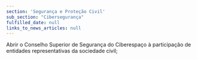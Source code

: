 ```yaml
---
section: 'Segurança e Proteção Civil'
sub_section: "Cibersegurança"
fulfilled_date: null
links_to_news_articles: null
---
```


Abrir o Conselho Superior de Segurança do Ciberespaço à participação de entidades representativas da sociedade civil;